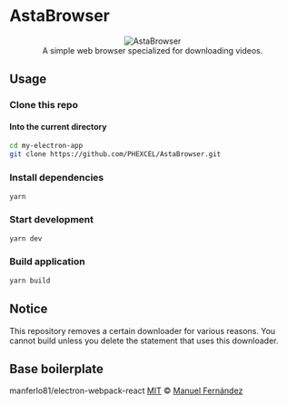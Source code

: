 # AstaBrowser
<div style="text-align:center">
<img src="https://user-images.githubusercontent.com/44461390/73242011-17c10d00-41e7-11ea-8960-6900b795cbd8.png" alt="AstaBrowser"/>
<br/>
A simple web browser specialized for downloading videos.
</div>

## Usage

### Clone this repo

#### Into the current directory

```bash
cd my-electron-app
git clone https://github.com/PHEXCEL/AstaBrowser.git
```

### Install dependencies

```bash
yarn
```

### Start development

```bash
yarn dev
```

### Build application

```bash
yarn build
```

## Notice
This repository removes a certain downloader for various reasons. You cannot build unless you delete the statement that uses this downloader.

## Base boilerplate

manferlo81/electron-webpack-react
[MIT](LICENSE) &copy; [Manuel Fernández](https://github.com/manferlo81)
